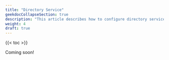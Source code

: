 ```yaml
---
title: "Directory Service"
geekdocCollapseSection: true
description: "This article describes how to configure directory services in the TrueNAS CLI Shell." 
weight: 4
draft: true
---
```


{{< toc >}}

Coming soon!
